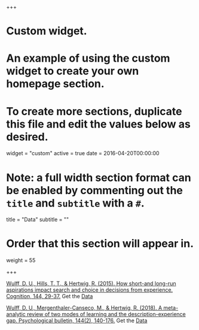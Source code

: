+++
# Custom widget.
# An example of using the custom widget to create your own homepage section.
# To create more sections, duplicate this file and edit the values below as desired.
widget = "custom"
active = true
date = 2016-04-20T00:00:00

# Note: a full width section format can be enabled by commenting out the `title` and `subtitle` with a `#`.
title = "Data"
subtitle = ""

# Order that this section will appear in.
weight = 55

+++

<a href="http://pubman.mpdl.mpg.de/pubman/item/escidoc:2179854/component/escidoc:2179853/DW_How_2015.pdf">Wulff, D. U., Hills, T. T., & Hertwig, R. (2015). How short-and long-run aspirations impact search and choice in decisions from experience. Cognition, 144, 29-37.</a>
Get the <a href="https://raw.githubusercontent.com/dwulff/dwulff.github.io/master/_data/WulffHillsHertwig2015ShortLongRun.zip" >Data</a>

<a href="http://psycnet.apa.org/fulltext/2017-56126-001.pdf">Wulff, D. U., Mergenthaler-Canseco, M., & Hertwig, R. (2018). A meta-analytic review of two modes of learning and the description-experience gap. Psychological bulletin, 144(2), 140-176.</a>
Get the <a href="https://raw.githubusercontent.com/dwulff/dwulff.github.io/master/_data/WulffEtAl2018TwoModes.zip" >Data</a>
